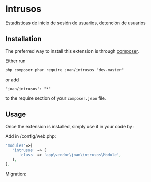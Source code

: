 Intrusos
========
Estadísticas de inicio de sesión de usuarios, detención de usuarios

Installation
------------

The preferred way to install this extension is through [composer](http://getcomposer.org/download/).

Either run

```
php composer.phar require joan/intrusos "dev-master"
```

or add

```
"joan/intrusos": "*"
```

to the require section of your `composer.json` file.


Usage
-----

Once the extension is installed, simply use it in your code by  :

Add in /config/web.php: 

```php
'modules'=>[
   'intrusos' => [
      'class' => 'app\vendor\joan\intrusos\Module',
   ],
],
```

Migration:

```php


```